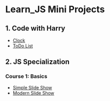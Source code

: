 # Learn_JS Mini Projects
## 1. Code with Harry
- <a href="https://hypertextassassin0273.github.io/Learn_JS/Code_With_Harry/small_projects/Clock.html" target="_blank">Clock</a>
- [ToDo List](https://hypertextassassin0273.github.io/Learn_JS/Code_With_Harry/small_projects/ToDoList.html)
## 2. JS Specialization
### Course 1: Basics
- [Simple Slide Show](https://hypertextassassin0273.github.io/Learn_JS/JS_Specialization_Practice/Course-1--Basics/assignments/simple_slide_show)
- [Modern Slide Show](https://hypertextassassin0273.github.io/Learn_JS/JS_Specialization_Practice/Course-1--Basics/assignments/advance_slide_show)
